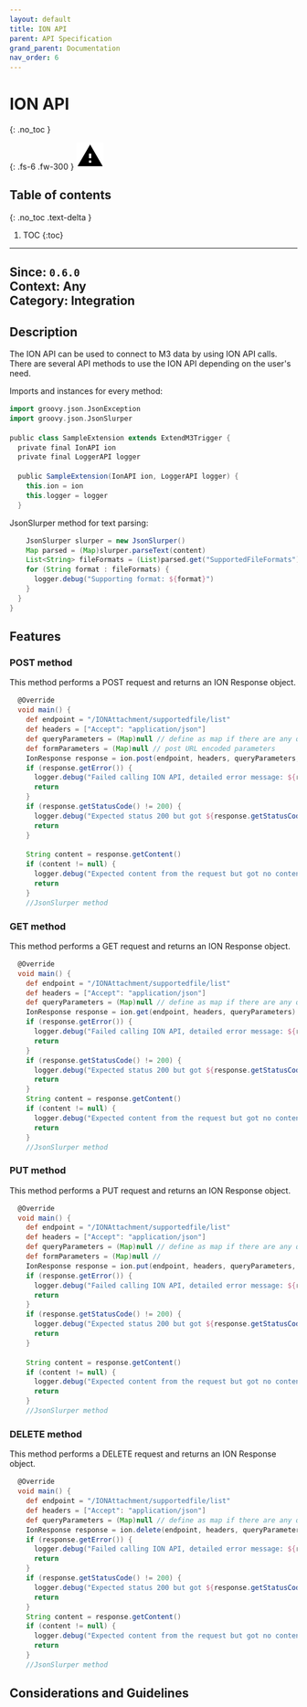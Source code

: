 ```yaml
---
layout: default
title: ION API
parent: API Specification
grand_parent: Documentation
nav_order: 6
---
```


# ION API
{: .no_toc }

{: .fs-6 .fw-300 }
![](/assets/images/warning-24px.svg)

## Table of contents
{: .no_toc .text-delta }

1. TOC
{:toc}

---

**Since**: `0.6.0`  
**Context**: Any  
**Category**: Integration  
---
## Description
The ION API can be used to connect to M3 data by using ION API calls. There are several API methods to use the ION API depending on the user's need.


Imports and instances for every method:
```groovy
import groovy.json.JsonException
import groovy.json.JsonSlurper

public class SampleExtension extends ExtendM3Trigger {
  private final IonAPI ion
  private final LoggerAPI logger

  public SampleExtension(IonAPI ion, LoggerAPI logger) {
    this.ion = ion
    this.logger = logger
  }
```

JsonSlurper method for text parsing:
```groovy
    JsonSlurper slurper = new JsonSlurper()
    Map parsed = (Map)slurper.parseText(content)
    List<String> fileFormats = (List)parsed.get("SupportedFileFormats")
    for (String format : fileFormats) {
      logger.debug("Supporting format: ${format}")
    }
  }
}
```

## Features
### POST method
This method performs a POST request and returns an ION Response object.

```groovy
  @Override
  void main() {
    def endpoint = "/IONAttachment/supportedfile/list"
    def headers = ["Accept": "application/json"]
    def queryParameters = (Map)null // define as map if there are any query parameters e.g. ["name1": "value1", "name2": "value2"]
    def formParameters = (Map)null // post URL encoded parameters
    IonResponse response = ion.post(endpoint, headers, queryParameters, formParameters)
    if (response.getError()) {
      logger.debug("Failed calling ION API, detailed error message: ${response.getErrorMessage()}")
      return
    }
    if (response.getStatusCode() != 200) {
      logger.debug("Expected status 200 but got ${response.getStatusCode()} instead")
      return
    }

    String content = response.getContent()
    if (content != null) {
      logger.debug("Expected content from the request but got no content")
      return
    }
    //JsonSlurper method

```

### GET method
This method performs a GET request and returns an ION Response object.

```groovy
  @Override
  void main() {
    def endpoint = "/IONAttachment/supportedfile/list"
    def headers = ["Accept": "application/json"]
    def queryParameters = (Map)null // define as map if there are any query parameters e.g. ["name1": "value1", "name2": "value2"]
    IonResponse response = ion.get(endpoint, headers, queryParameters)
    if (response.getError()) {
      logger.debug("Failed calling ION API, detailed error message: ${response.getErrorMessage()}")
      return
    }
    if (response.getStatusCode() != 200) {
      logger.debug("Expected status 200 but got ${response.getStatusCode()} instead")
      return
    }
    String content = response.getContent()
    if (content != null) {
      logger.debug("Expected content from the request but got no content")
      return
    }
    //JsonSlurper method
```

### PUT method
This method performs a PUT request and returns an ION Response object.
```groovy
  @Override
  void main() {
    def endpoint = "/IONAttachment/supportedfile/list"
    def headers = ["Accept": "application/json"]
    def queryParameters = (Map)null // define as map if there are any query parameters e.g. ["name1": "value1", "name2": "value2"]
    def formParameters = (Map)null //
    IonResponse response = ion.put(endpoint, headers, queryParameters, formParameters)
    if (response.getError()) {
      logger.debug("Failed calling ION API, detailed error message: ${response.getErrorMessage()}")
      return
    }
    if (response.getStatusCode() != 200) {
      logger.debug("Expected status 200 but got ${response.getStatusCode()} instead")
      return
    }

    String content = response.getContent()
    if (content != null) {
      logger.debug("Expected content from the request but got no content")
      return
    }
    //JsonSlurper method
```

### DELETE method
This method performs a DELETE request and returns an ION Response object.
```groovy
  @Override
  void main() {
    def endpoint = "/IONAttachment/supportedfile/list"
    def headers = ["Accept": "application/json"]
    def queryParameters = (Map)null // define as map if there are any query parameters e.g. ["name1": "value1", "name2": "value2"]
    IonResponse response = ion.delete(endpoint, headers, queryParameters)
    if (response.getError()) {
      logger.debug("Failed calling ION API, detailed error message: ${response.getErrorMessage()}")
      return
    }
    if (response.getStatusCode() != 200) {
      logger.debug("Expected status 200 but got ${response.getStatusCode()} instead")
      return
    }
    String content = response.getContent()
    if (content != null) {
      logger.debug("Expected content from the request but got no content")
      return
    }
    //JsonSlurper method

```

## Considerations and Guidelines
